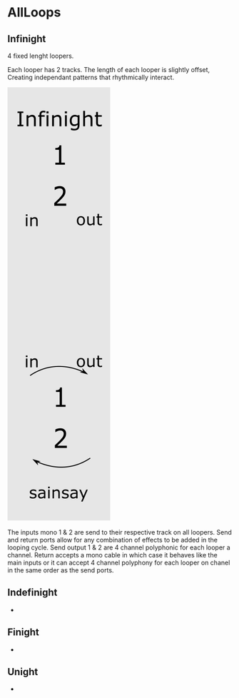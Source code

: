 # AllLoops
## Infinight
4 fixed lenght loopers. 

Each looper has 2 tracks.
The length of each looper is slightly offset, Creating independant patterns that rhythmically interact.

![Alt text](./res/Infinight.svg)

The inputs mono 1 & 2 are send to their respective track on all loopers.
Send and return ports allow for any combination of effects to be added in the looping cycle. Send output 1 & 2 are 4 channel polyphonic for each looper a channel. Return accepts a mono cable in which case it behaves like the main inputs or it can accept 4 channel polyphony for each looper on chanel in the same order as the send ports.

## Indefinight
-

## Finight
-

## Unight
-
